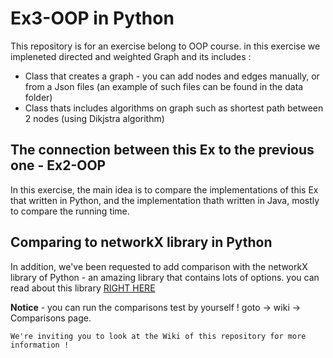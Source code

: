 # Ex3-OOP in Python


This repository is for an exercise belong to OOP course.
in this exercise we impleneted directed and weighted Graph and its includes :

* Class that creates a graph - you can add nodes and edges manually, or from a Json files
  (an example of such files can be found in the data folder)
* Class thats includes algorithms on graph such as shortest path between 2 nodes (using Dikjstra algorithm)


## The connection between this Ex to the previous one - Ex2-OOP

In this exercise, the main idea is to compare the implementations of this Ex that written in Python, and the 
implementation thath written in Java, mostly to compare the running time.

## Comparing to networkX library in Python

In addition, we've been requested to add comparison with the networkX library of Python - an amazing library that
contains lots of options.
you can read about this library [RIGHT HERE](https://networkx.org/)

**Notice** - you can run the comparisons test by yourself ! goto -> wiki -> Comparisons page.

``` We're inviting you to look at the Wiki of this repository for more information ! ```

